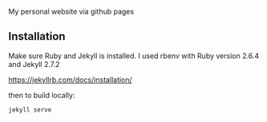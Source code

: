 My personal website via github pages

## Installation

Make sure Ruby and Jekyll is installed. I used rbenv with Ruby version 2.6.4 and Jekyll 2.7.2

https://jekyllrb.com/docs/installation/

then to build locally:

    jekyll serve
